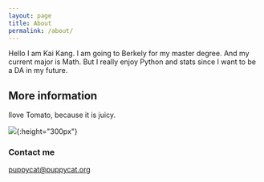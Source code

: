 ```yaml
---
layout: page
title: About
permalink: /about/
---
```

Hello I am Kai Kang. I am going to Berkely for my master degree. And my current major is Math. But I really enjoy Python and stats since I want to be a DA in my future.

## More information

Ilove Tomato, because it is juicy.

![](/images/puppycat.jpg){:height="300px"}

### Contact me

[puppycat@puppycat.org](mailto:puppycat@puppycat.org)